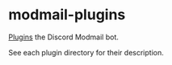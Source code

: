 # modmail-plugins
[Plugins](https://github.com/modmail-dev/modmail/wiki/Plugins) the Discord Modmail bot.

See each plugin directory for their description.
